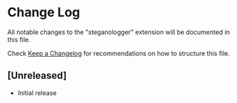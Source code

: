 # Change Log

All notable changes to the "steganologger" extension will be documented in this file.

Check [Keep a Changelog](http://keepachangelog.com/) for recommendations on how to structure this file.

## [Unreleased]

- Initial release